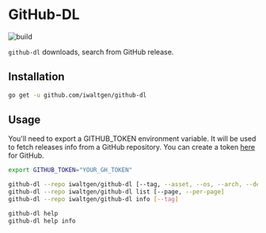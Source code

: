 # GitHub-DL

![build](https://github.com/iwaltgen/github-dl/workflows/build/badge.svg)

`github-dl` downloads, search from GitHub release.

## Installation

```sh
go get -u github.com/iwaltgen/github-dl
```

## Usage

You'll need to export a GITHUB_TOKEN environment variable.
It will be used to fetch releases info from a GitHub repository.
You can create a token [here](https://github.com/settings/tokens) for GitHub.

```sh
export GITHUB_TOKEN="YOUR_GH_TOKEN"

github-dl --repo iwaltgen/github-dl [--tag, --asset, --os, --arch, --dest, --target, --pick]
github-dl --repo iwaltgen/github-dl list [--page, --per-page]
github-dl --repo iwaltgen/github-dl info [--tag]

github-dl help
github-dl help info
```
